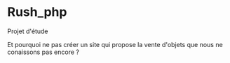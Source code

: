 # Rush_php
Projet d'étude

Et pourquoi ne pas créer un site qui propose la vente d'objets que nous ne conaissons pas encore ?
